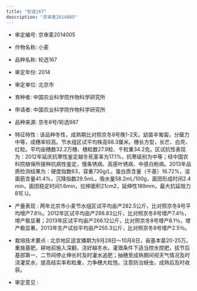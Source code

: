 ```yaml
---
title: "轮选167"
description: "京审麦2014005"
---
```

* 审定编号:  京审麦2014005

*  作物名称:  小麦

*  品种名称:  轮选167

*  审定年份:  2014

*  审定单位:  北京市

* 育种者:  中国农业科学院作物科学研究所

*  申请者:  中国农业科学院作物科学研究所

*  品种来源:  京冬8号/轮选987

*  特征特性 : 
该品种冬性，成熟期比对照京冬8号晚1-2天。幼苗半匍匐，分蘖力中等，成穗率较高。节水组区试平均株高68.3厘米。穗长方型，长芒、白壳、红粒。平均亩穗数32.2万穗、穗粒数27.9粒、千粒重34.2克。区试抗性表现为：2012年延庆抗寒性鉴定越冬死茎率为17.1%，抗寒级别为中等；经中国农科院植保所接种抗病性鉴定，慢条锈病、高感叶锈病、中感白粉病。2013年品质检测结果为：硬度指数63，容重730g/L，蛋白质含量（干基）16.72%，湿面筋含量41.4%，沉降指数29.5mL，吸水量58.2mL/100g，面团形成时间2.4 min，面团稳定时间1.6min，拉伸面积21cm2，延伸性189mm，最大抗延阻力81E.U。
 
*  产量表现 : 
两年北京市小麦节水组区试平均亩产282.5公斤，比对照京冬8号平均增产7.8％。2012年区试平均亩产298.83公斤，比对照京冬8号增产7.4％，增产极显著；2013年区试平均亩产266.12公斤，比对照京冬8号增产8.1％，增产极显著。2013年生产试验平均亩产255.3公斤，比对照京冬8号增产2.5％。

*  栽培技术要点 : 
北京地区适宜播期为9月28日～10月8日，亩基本苗20-25万。重施基肥，耕地前施入深翻，浇好越冬水。灌溉条件下适当控水控肥，拔节后基部第一、二节间停止伸长时及时灌水追肥；抽穗至成熟期间视天气情况及时浇灌浆水，提高结实率和粒重，力争穗大粒饱。注意防治蚜虫，成熟后及时收获。

*  审定意见 : 


